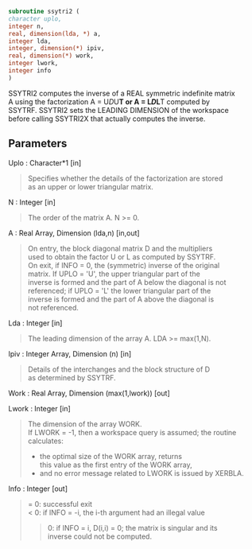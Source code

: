 ```fortran  
subroutine ssytri2 (  
character uplo,  
integer n,  
real, dimension(lda, *) a,  
integer lda,  
integer, dimension(*) ipiv,  
real, dimension(*) work,  
integer lwork,  
integer info  
)  
```  
  
SSYTRI2 computes the inverse of a REAL symmetric indefinite matrix  
A using the factorization A = U*D*U**T or A = L*D*L**T computed by  
SSYTRF. SSYTRI2 sets the LEADING DIMENSION of the workspace  
before calling SSYTRI2X that actually computes the inverse.  
  
## Parameters  
Uplo : Character*1 [in]  
> Specifies whether the details of the factorization are stored  
> as an upper or lower triangular matrix.  
  
N : Integer [in]  
> The order of the matrix A.  N >= 0.  
  
A : Real Array, Dimension (lda,n) [in,out]  
> On entry, the block diagonal matrix D and the multipliers  
> used to obtain the factor U or L as computed by SSYTRF.  
> On exit, if INFO = 0, the (symmetric) inverse of the original  
> matrix.  If UPLO = 'U', the upper triangular part of the  
> inverse is formed and the part of A below the diagonal is not  
> referenced; if UPLO = 'L' the lower triangular part of the  
> inverse is formed and the part of A above the diagonal is  
> not referenced.  
  
Lda : Integer [in]  
> The leading dimension of the array A.  LDA >= max(1,N).  
  
Ipiv : Integer Array, Dimension (n) [in]  
> Details of the interchanges and the block structure of D  
> as determined by SSYTRF.  
  
Work : Real Array, Dimension (max(1,lwork)) [out]  
  
Lwork : Integer [in]  
> The dimension of the array WORK.  
> If LWORK = -1, then a workspace query is assumed; the routine  
> calculates:  
> - the optimal size of the WORK array, returns  
> this value as the first entry of the WORK array,  
> - and no error message related to LWORK is issued by XERBLA.  
  
Info : Integer [out]  
> = 0: successful exit  
> < 0: if INFO = -i, the i-th argument had an illegal value  
> > 0: if INFO = i, D(i,i) = 0; the matrix is singular and its  
> inverse could not be computed.  
  
